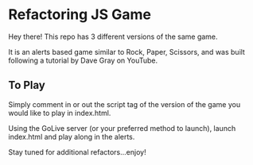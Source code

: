 # Refactoring JS Game

Hey there! This repo has 3 different versions of the same game.

It is an alerts based game similar to Rock, Paper, Scissors, and was built following a tutorial by Dave Gray on YouTube.

## To Play

Simply comment in or out the script tag of the version of the game you would like to play in index.html.

Using the GoLive server (or your preferred method to launch), launch index.html and play along in the alerts.

Stay tuned for additional refactors...enjoy!
